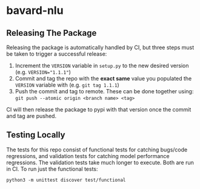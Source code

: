 # bavard-nlu

## Releasing The Package

Releasing the package is automatically handled by CI, but three steps must be taken to trigger a successful release:

1. Increment the `VERSION` variable in `setup.py` to the new desired version (e.g. `VERSION="1.1.1"`)
2. Commit and tag the repo with the **exact same** value you populated the `VERSION` variable with (e.g. `git tag 1.1.1`)
3. Push the commit and tag to remote. These can be done together using: `git push --atomic origin <branch name> <tag>`

CI will then release the package to pypi with that version once the commit and tag are pushed.

## Testing Locally

The tests for this repo consist of functional tests for catching bugs/code regressions, and validation tests for catching model performance regressions. The validation tests take much longer to execute. Both are run in CI. To run just the functional tests:

```
python3 -m unittest discover test/functional
```